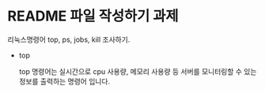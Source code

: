 # README 파일 작성하기 과제
리눅스명령어 top, ps, jobs, kill 조사하기.

+ top

  top 명령어는 실시간으로 cpu 사용량, 메모리 사용량 등 서버를 모니터링할 수 있는 정보를 출력하는 명령어 입니다.



